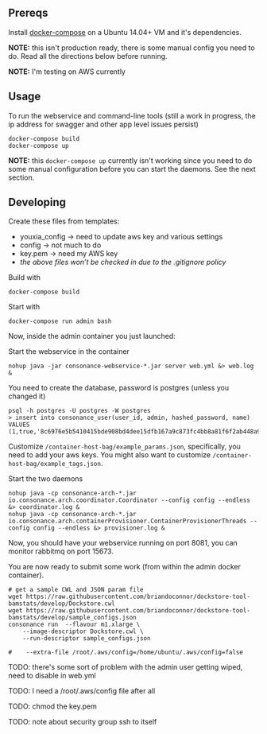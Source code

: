 ## Prereqs

Install [docker-compose](https://docs.docker.com/compose/install/) on a Ubuntu 14.04+ VM and it's dependencies.

**NOTE:** this isn't production ready, there is some manual config you need to do. Read all the directions below before running.

**NOTE:** I'm testing on AWS currently

## Usage

To run the webservice and command-line tools (still a work in progress, the ip address for swagger and other app level issues persist)

    docker-compose build
    docker-compose up
    
**NOTE:** this `docker-compose up` currently isn't working since you need to do some manual configuration before you can start the daemons. See the next section.
 
## Developing 

Create these files from templates:

* youxia_config -> need to update aws key and various settings
* config -> not much to do
* key.pem -> need my AWS key
* *the above files won’t be checked in due to the .gitignore policy*

Build with

    docker-compose build

Start with 

    docker-compose run admin bash

Now, inside the admin container you just launched:

Start the webservice in the container 

    nohup java -jar consonance-webservice-*.jar server web.yml &> web.log &

You need to create the database, password is postgres (unless you changed it)

    psql -h postgres -U postgres -W postgres
    > insert into consonance_user(user_id, admin, hashed_password, name) VALUES (1,true,'8c6976e5b5410415bde908bd4dee15dfb167a9c873fc4bb8a81f6f2ab448a918','admin@admin.com');

Customize `/container-host-bag/example_params.json`, specifically, you need to add your aws keys.  You might also want to customize `/container-host-bag/example_tags.json`.

Start the two daemons

    nohup java -cp consonance-arch-*.jar io.consonance.arch.coordinator.Coordinator --config config --endless &> coordinator.log &
    nohup java -cp consonance-arch-*.jar io.consonance.arch.containerProvisioner.ContainerProvisionerThreads --config config --endless &> provisioner.log &

Now, you should have your webservice running on port 8081, you can monitor rabbitmq on port 15673.

You are now ready to submit some work (from within the admin docker container).

    # get a sample CWL and JSON param file
    wget https://raw.githubusercontent.com/briandoconnor/dockstore-tool-bamstats/develop/Dockstore.cwl
    wget https://raw.githubusercontent.com/briandoconnor/dockstore-tool-bamstats/develop/sample_configs.json
    consonance run  --flavour m1.xlarge \
        --image-descriptor Dockstore.cwl \
        --run-descriptor sample_configs.json 

    #    --extra-file /root/.aws/config=/home/ubuntu/.aws/config=false
    
    
TODO: there's some sort of problem with the admin user getting wiped, need to disable in web.yml

TODO: I need a /root/.aws/config file after all

TODO: chmod the key.pem

TODO: note about security group ssh to itself